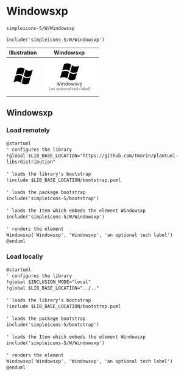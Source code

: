 # Windowsxp


```text
simpleicons-5/W/Windowsxp
```

```text
include('simpleicons-5/W/Windowsxp')
```



| Illustration | Windowsxp |
| :---: | :---: |
| ![illustration for Illustration](../../simpleicons-5/W/Windowsxp.png) | ![illustration for Windowsxp](../../simpleicons-5/W/Windowsxp.Local.png) |




## Windowsxp

### Load remotely
```plantuml
@startuml
' configures the library
!global $LIB_BASE_LOCATION="https://github.com/tmorin/plantuml-libs/distribution"

' loads the library's bootstrap
!include $LIB_BASE_LOCATION/bootstrap.puml

' loads the package bootstrap
include('simpleicons-5/bootstrap')

' loads the Item which embeds the element Windowsxp
include('simpleicons-5/W/Windowsxp')

' renders the element
Windowsxp('Windowsxp', 'Windowsxp', 'an optional tech label')
@enduml
```

### Load locally
```plantuml
@startuml
' configures the library
!global $INCLUSION_MODE="local"
!global $LIB_BASE_LOCATION="../.."

' loads the library's bootstrap
!include $LIB_BASE_LOCATION/bootstrap.puml

' loads the package bootstrap
include('simpleicons-5/bootstrap')

' loads the Item which embeds the element Windowsxp
include('simpleicons-5/W/Windowsxp')

' renders the element
Windowsxp('Windowsxp', 'Windowsxp', 'an optional tech label')
@enduml
```


